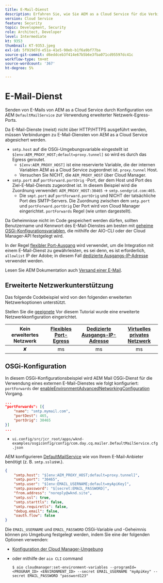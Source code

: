 ```yaml
---
title: E-Mail-Dienst
description: Erfahren Sie, wie Sie AEM as a Cloud Service für die Verbindung mit einem E-Mail-Dienst mithilfe von Ausgangs-Ports konfigurieren.
version: Cloud Service
feature: Security
topic: Development, Security
role: Architect, Developer
level: Intermediate
kt: 9353
thumbnail: KT-9353.jpeg
exl-id: 5f919d7d-e51a-41e5-90eb-b1f6a9bf77ba
source-git-commit: d6eddceb3f414e67b5b6e3fba071cd95597dc41c
workflow-type: tm+mt
source-wordcount: '367'
ht-degree: 5%

---
```


# E-Mail-Dienst

Senden von E-Mails von AEM as a Cloud Service durch Konfiguration von AEM `DefaultMailService` zur Verwendung erweiterter Netzwerk-Egress-Ports.

Da E-Mail-Dienste (meist) nicht über HTTP/HTTPS ausgeführt werden, müssen Verbindungen zu E-Mail-Diensten von AEM as a Cloud Service abgesichert werden.

+ `smtp.host` auf die OSGi-Umgebungsvariable eingestellt ist `$[env:AEM_PROXY_HOST;default=proxy.tunnel]` so wird es durch das Egress geroutet.
   + `$[env:AEM_PROXY_HOST]` ist eine reservierte Variable, die der internen Variablen AEM as a Cloud Service zugeordnet ist. `proxy.tunnel` Host.
   + Versuchen Sie NICHT, die `AEM_PROXY_HOST` über Cloud Manager.
+ `smtp.port` auf `portForward.portOrig` -Port, der dem Host und Port des Ziel-E-Mail-Diensts zugeordnet ist. In diesem Beispiel wird die Zuordnung verwendet: `AEM_PROXY_HOST:30465` → `smtp.sendgrid.com:465`.
   + Die `smpt.port` auf `portForward.portOrig` und NICHT der tatsächliche Port des SMTP-Servers. Die Zuordnung zwischen dem `smtp.port` und `portForward.portOrig` Der Port wird von Cloud Manager eingerichtet. `portForwards` Regel (wie unten dargestellt).

Da Geheimnisse nicht im Code gespeichert werden dürfen, sollten Benutzername und Kennwort des E-Mail-Dienstes am besten mit [geheime OSGi-Konfigurationsvariablen](https://experienceleague.adobe.com/docs/experience-manager-cloud-service/implementing/deploying/configuring-osgi.html#secret-configuration-values), die mithilfe der AIO-CLI oder der Cloud Manager-API festgelegt wird.

In der Regel [flexibler Port-Ausgang](../flexible-port-egress.md) wird verwendet, um die Integration mit einem E-Mail-Dienst zu gewährleisten, es sei denn, es ist erforderlich, `allowlist` IP der Adobe; in diesem Fall [dedizierte Ausgangs-IP-Adresse](../dedicated-egress-ip-address.md) verwendet werden.

Lesen Sie AEM Dokumentation auch [Versand einer E-Mail](https://experienceleague.adobe.com/docs/experience-manager-cloud-service/content/implementing/developing/development-guidelines.html?lang=de#sending-email).

## Erweiterte Netzwerkunterstützung

Das folgende Codebeispiel wird von den folgenden erweiterten Netzwerkoptionen unterstützt.

Stellen Sie die [geeignete](../advanced-networking.md#advanced-networking) Vor diesem Tutorial wurde eine erweiterte Netzwerkkonfiguration eingerichtet.

| Kein erweitertes Netzwerk | [Flexibles Port-Egress](../flexible-port-egress.md) | [Dedizierte Ausgangs-IP-Adresse](../dedicated-egress-ip-address.md) | [Virtuelles privates Netzwerk](../vpn.md) |
|:-----:|:-----:|:------:|:---------:|
| ✘ | ms | ms | ms |

## OSGi-Konfiguration

In diesem OSGi-Konfigurationsbeispiel wird AEM Mail OSGi-Dienst für die Verwendung eines externen E-Mail-Dienstes wie folgt konfiguriert: `portForwards` der [enableEnvironmentAdvancedNetworkingConfiguration](https://www.adobe.io/experience-cloud/cloud-manager/reference/api/#operation/enableEnvironmentAdvancedNetworkingConfiguration) Vorgang.

```json
...
"portForwards": [{
    "name": "smtp.mymail.com",
    "portDest": 465,
    "portOrig": 30465
}]
...
```

+ `ui.config/src/jcr_root/apps/wknd-examples/osgiconfig/config/com.day.cq.mailer.DefaultMailService.cfg.json`

AEM konfigurieren [DefaultMailService](https://experienceleague.adobe.com/docs/experience-manager-cloud-service/content/implementing/developing/development-guidelines.html#sending-email) wie von Ihrem E-Mail-Anbieter benötigt (z. B. `smtp.ssl`usw.).

```json
{
    "smtp.host": "$[env:AEM_PROXY_HOST;default=proxy.tunnel]",
    "smtp.port": "30465",
    "smtp.user": "$[env:EMAIL_USERNAME;default=myApiKey]",
    "smtp.password": "$[secret:EMAIL_PASSWORD]",
    "from.address": "noreply@wknd.site",
    "smtp.ssl": true,
    "smtp.starttls": false, 
    "smtp.requiretls": false,
    "debug.email": false,
    "oauth.flow": false
}
```

Die `EMAIL_USERNAME` und `EMAIL_PASSWORD` OSGi-Variable und -Geheimnis können pro Umgebung festgelegt werden, indem Sie eine der folgenden Optionen verwenden:

+ [Konfiguration der Cloud Manager-Umgebung](https://experienceleague.adobe.com/docs/experience-manager-cloud-service/content/implementing/using-cloud-manager/environment-variables.html)
+ oder mithilfe der `aio CLI` command

   ```shell
   $ aio cloudmanager:set-environment-variables --programId=<PROGRAM_ID> <ENVIRONMENT_ID> --secret EMAIL_USERNAME "myApiKey" --secret EMAIL_PASSWORD "password123"
   ```
